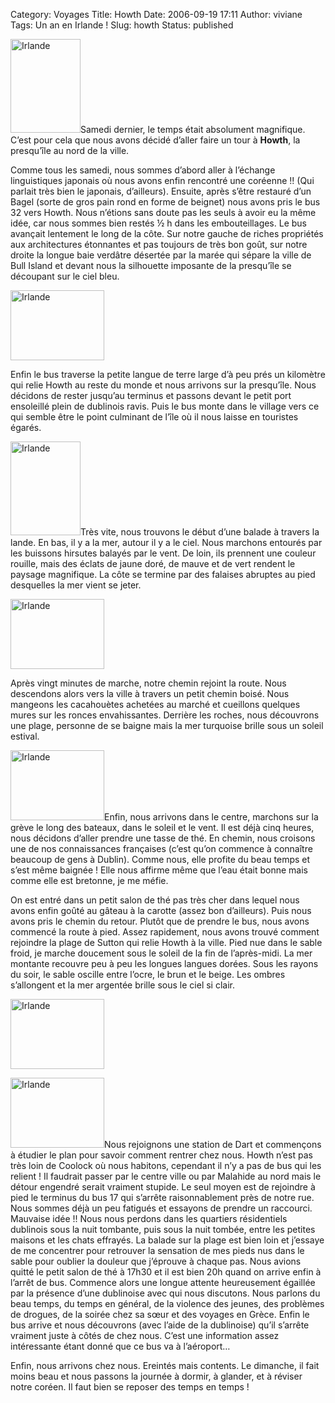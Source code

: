 Category: Voyages
Title: Howth
Date: 2006-09-19 17:11
Author: viviane
Tags: Un an en Irlande !
Slug: howth
Status: published

<img class="alignleft size-full wp-image-458" title="Irlande" src="http://www.viviane-voyages.com/wp-content/uploads/2009/12/1.JPG" alt="Irlande" width="112" height="150" />Samedi dernier, le temps était absolument magnifique. C’est pour cela que nous avons décidé d’aller faire un tour à <strong>Howth</strong>, la presqu’île au nord de la ville.

Comme tous les samedi, nous sommes d’abord aller à l’échange linguistiques japonais où nous avons enfin rencontré une coréenne !! (Qui parlait très bien le japonais, d’ailleurs). Ensuite, après s’être restauré d’un Bagel (sorte de gros pain rond en forme de beignet) nous avons pris le bus 32 vers Howth. Nous n’étions sans doute pas les seuls à avoir eu la même idée, car nous sommes bien restés ½ h dans les embouteillages. Le bus avançait lentement le long de la côte. Sur notre gauche de riches propriétés aux architectures étonnantes et pas toujours de très bon goût, sur notre droite la longue baie verdâtre désertée par la marée qui sépare la ville de Bull Island et devant nous la silhouette imposante de la presqu’île se découpant sur le ciel bleu.

<img class="aligncenter size-full wp-image-459" title="Irlande" src="http://www.viviane-voyages.com/wp-content/uploads/2009/12/2.JPG" alt="Irlande" width="150" height="112" />

Enfin le bus traverse la petite langue de terre large d’à peu prés un kilomètre qui relie Howth au reste du monde et nous arrivons sur la presqu’île. Nous décidons de rester jusqu’au terminus et passons devant le petit port ensoleillé plein de dublinois ravis. Puis le bus monte dans le village vers ce qui semble être le point culminant de l’île où il nous laisse en touristes égarés.

<img class="alignleft size-full wp-image-460" title="Irlande" src="http://www.viviane-voyages.com/wp-content/uploads/2009/12/3.JPG" alt="Irlande" width="112" height="150" />Très vite, nous trouvons le début d’une balade à travers la lande. En bas, il y a la mer, autour il y a le ciel. Nous marchons entourés par les buissons hirsutes balayés par le vent. De loin, ils prennent une couleur rouille, mais des éclats de jaune doré, de mauve et de vert rendent le paysage magnifique. La côte se termine par des falaises abruptes au pied desquelles la mer vient se jeter.

<img class="aligncenter size-full wp-image-461" title="Irlande" src="http://www.viviane-voyages.com/wp-content/uploads/2009/12/4.JPG" alt="Irlande" width="150" height="112" />

Après vingt minutes de marche, notre chemin rejoint la route. Nous descendons alors vers la ville à travers un petit chemin boisé. Nous mangeons les cacahouètes achetées au marché et cueillons quelques mures sur les ronces envahissantes. Derrière les roches, nous découvrons une plage, personne de se baigne mais la mer turquoise brille sous un soleil estival.

<img class="alignleft size-full wp-image-463" title="Irlande" src="http://www.viviane-voyages.com/wp-content/uploads/2009/12/5.JPG" alt="Irlande" width="150" height="112" />Enfin, nous arrivons dans le centre, marchons sur la grève le long des bateaux, dans le soleil et le vent. Il est déjà cinq heures, nous décidons d’aller prendre une tasse de thé. En chemin, nous croisons une de nos connaissances françaises (c’est qu’on commence à connaître beaucoup de gens à Dublin). Comme nous, elle profite du beau temps et s’est même baignée ! Elle nous affirme même que l’eau était bonne mais comme elle est bretonne, je me méfie.

On est entré dans un petit salon de thé pas très cher dans lequel nous avons enfin goûté au gâteau à la carotte (assez bon d’ailleurs). Puis nous avons pris le chemin du retour. Plutôt que de prendre le bus, nous avons commencé la route à pied. Assez rapidement, nous avons trouvé comment rejoindre la plage de Sutton qui relie Howth à la ville. Pied nue dans le sable froid, je marche doucement sous le soleil de la fin de l’après-midi. La mer montante recouvre peu à peu les longues langues dorées. Sous les rayons du soir, le sable oscille entre l’ocre, le brun et le beige. Les ombres s’allongent et la mer argentée brille sous le ciel si clair.

<img class="aligncenter size-full wp-image-464" title="Irlande" src="http://www.viviane-voyages.com/wp-content/uploads/2009/12/61.JPG" alt="Irlande" width="150" height="112" />

<img class="alignleft size-full wp-image-465" title="Irlande" src="http://www.viviane-voyages.com/wp-content/uploads/2009/12/7.JPG" alt="Irlande" width="150" height="112" />Nous rejoignons une station de Dart et commençons à étudier le plan pour savoir comment rentrer chez nous. Howth n’est pas très loin de Coolock où nous habitons, cependant il n’y a pas de bus qui les relient ! Il faudrait passer par le centre ville ou par Malahide au nord mais le détour engendré serait vraiment stupide. Le seul moyen est de rejoindre à pied le terminus du bus 17 qui s’arrête raisonnablement près de notre rue. Nous sommes déjà un peu fatigués et essayons de prendre un raccourci. Mauvaise idée !! Nous nous perdons dans les quartiers résidentiels dublinois sous la nuit tombante, puis sous la nuit tombée, entre les petites maisons et les chats effrayés. La balade sur la plage est bien loin et j’essaye de me concentrer pour retrouver la sensation de mes pieds nus dans le sable pour oublier la douleur que j’éprouve à chaque pas. Nous avions quitté le petit salon de thé à 17h30 et il est bien 20h quand on arrive enfin à l’arrêt de bus. Commence alors une longue attente heureusement égaillée par la présence d’une dublinoise avec qui nous discutons. Nous parlons du beau temps, du temps en général, de la violence des jeunes, des problèmes de drogues, de la soirée chez sa sœur et des voyages en Grèce. Enfin le bus arrive et nous découvrons (avec l’aide de la dublinoise) qu’il s’arrête vraiment juste à côtés de chez nous. C’est une information assez intéressante étant donné que ce bus va à l’aéroport…

Enfin, nous arrivons chez nous. Ereintés mais contents. Le dimanche, il fait moins beau et nous passons la journée à dormir, à glander, et à réviser notre coréen. Il faut bien se reposer des temps en temps !